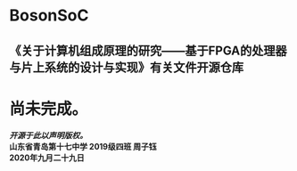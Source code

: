 # BosonSoC
## 《关于计算机组成原理的研究——基于FPGA的处理器与片上系统的设计与实现》有关文件开源仓库


# 尚未完成。

  
***开源于此以声明版权。***  
**山东省青岛第十七中学 2019级四班 周子钰**  
**2020年九月二十九日**

